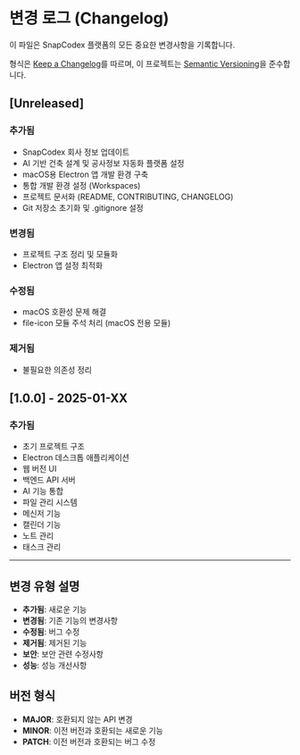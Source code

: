 # 변경 로그 (Changelog)

이 파일은 SnapCodex 플랫폼의 모든 중요한 변경사항을 기록합니다.

형식은 [Keep a Changelog](https://keepachangelog.com/ko/1.0.0/)를 따르며,
이 프로젝트는 [Semantic Versioning](https://semver.org/lang/ko/)을 준수합니다.

## [Unreleased]

### 추가됨
- SnapCodex 회사 정보 업데이트
- AI 기반 건축 설계 및 공사정보 자동화 플랫폼 설정
- macOS용 Electron 앱 개발 환경 구축
- 통합 개발 환경 설정 (Workspaces)
- 프로젝트 문서화 (README, CONTRIBUTING, CHANGELOG)
- Git 저장소 초기화 및 .gitignore 설정

### 변경됨
- 프로젝트 구조 정리 및 모듈화
- Electron 앱 설정 최적화

### 수정됨
- macOS 호환성 문제 해결
- file-icon 모듈 주석 처리 (macOS 전용 모듈)

### 제거됨
- 불필요한 의존성 정리

## [1.0.0] - 2025-01-XX

### 추가됨
- 초기 프로젝트 구조
- Electron 데스크톱 애플리케이션
- 웹 버전 UI
- 백엔드 API 서버
- AI 기능 통합
- 파일 관리 시스템
- 메신저 기능
- 캘린더 기능
- 노트 관리
- 태스크 관리

---

## 변경 유형 설명

- **추가됨**: 새로운 기능
- **변경됨**: 기존 기능의 변경사항
- **수정됨**: 버그 수정
- **제거됨**: 제거된 기능
- **보안**: 보안 관련 수정사항
- **성능**: 성능 개선사항

## 버전 형식

- **MAJOR**: 호환되지 않는 API 변경
- **MINOR**: 이전 버전과 호환되는 새로운 기능
- **PATCH**: 이전 버전과 호환되는 버그 수정 